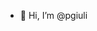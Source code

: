 - 👋 Hi, I’m @pgiuli


<!---
pgiuli/pgiuli is a ✨ special ✨ repository because its `README.md` (this file) appears on your GitHub profile.
You can click the Preview link to take a look at your changes.
--->
